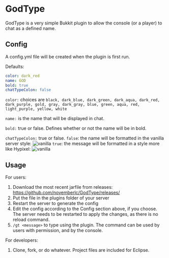 # GodType
GodType is a very simple Bukkit plugin to allow the console (or a player) to chat as a defined name.

## Config
A config.yml file will be created when the plugin is first run.

Defaults:
```yml
color: dark_red
name: GOD
bold: true
chatTypeColon: false
```
`color:` choices are `black, dark_blue, dark_green, dark_aqua, dark_red, dark_purple, gold, gray, dark_gray, blue, green, aqua, red, light_purple, yellow, white`

`name:` is the name that will be displayed in chat.

`bold:` true or false. Defines whether or not the name will be in bold.

`chatTypeColon:` true or false. `false`: the name will be formatted in the vanilla server style: ![vanilla](https://cdn.novlc.io/images/png/0h4wf.png)
`true`: the message will be formatted in a style more like Hypixel: ![vanilla](https://cdn.novlc.io/images/png/Jch4D.png)

## Usage
For users:
1. Download the most recent jarfile from releases: https://github.com/novemberlc/GodType/releases/
2. Put the file in the plugins folder of your server
3. Restart the server to generate the config
5. Edit the config according to the Config section above, if you choose. The server needs to be restarted to apply the changes, as  there is no reload command.
6. `/gt <message>` to type using the plugin. The command can be used by users with permission, and by the console.

For developers:
1. Clone, fork, or do whatever. Project files are included for Eclipse.
